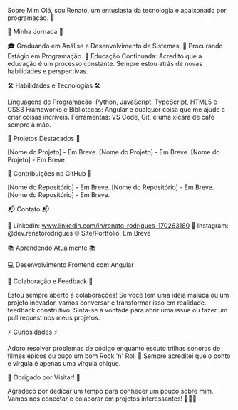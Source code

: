 Sobre Mim
Olá, sou Renato, um entusiasta da tecnologia e apaixonado por programação. 👋

🚀 Minha Jornada 🚀

🎓 Graduando em Análise e Desenvolvimento de Sistemas.
💼 Procurando Estágio em Programação.
🌱 Educação Continuada: Acredito que a educação é um processo constante. Sempre estou atrás de novas habilidades e perspectivas.

🛠️ Habilidades e Tecnologias 🛠️

Linguagens de Programação: Python, JavaScript, TypeScript, HTML5 e CSS3
Frameworks e Bibliotecas: Angular e qualquer coisa que me ajude a criar coisas incríveis.
Ferramentas: VS Code, Git, e uma xícara de café sempre à mão.

🌟 Projetos Destacados 🌟

[Nome do Projeto] - Em Breve.
[Nome do Projeto] - Em Breve.
[Nome do Projeto] - Em Breve.

🤝 Contribuições no GitHub 🤝

[Nome do Repositório] - Em Breve.
[Nome do Repositório] - Em Breve.
[Nome do Repositório] - Em Breve.

📬 Contato 📬

💼 LinkedIn: www.linkedin.com/in/renato-rodrigues-170263180
📸 Instagram: @dev.renatorodrigues
🌐 Site/Portfolio: Em Breve

📚 Aprendendo Atualmente 📚

💻 Desenvolvimento Frontend com Angular

🤝 Colaboração e Feedback 🤝

Estou sempre aberto a colaborações! Se você tem uma ideia maluca ou um projeto inovador, vamos conversar e transformar isso em realidade. feedback construtivo.
Sinta-se à vontade para abrir uma issue ou fazer um pull request nos meus projetos.

⚡ Curiosidades ⚡

Adoro resolver problemas de código enquanto escuto trilhas sonoras de filmes épicos ou ouço um bom Rock 'n' Roll 🎸
Sempre acreditei que o ponto e vírgula é apenas uma vírgula chique.

🙌 Obrigado por Visitar! 🙌

Agradeço por dedicar um tempo para conhecer um pouco sobre mim. Vamos nos conectar e colaborar em projetos interessantes! 👨‍💻✨
